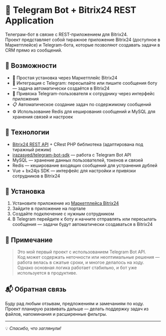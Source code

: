 # 🤖 Telegram Bot + Bitrix24 REST Application

Телеграм-бот в связке с REST-приложением для Bitrix24.  
Проект представляет собой тиражное приложение Bitrix24 (доступное в Маркетплейсе) и Telegram-бота, которые позволяют создавать задачи в CRM прямо из сообщений.

## 📌 Возможности

- 🔧 Простая установка через Маркетплейс Bitrix24
- 🧵 Интеграция с Telegram: пересылайте или пишите сообщения боту — задача автоматически создаётся в Bitrix24
- 👤 Привязка Telegram-пользователя к сотруднику через интерфейс приложения
- 📋 Автоматическое создание задач по содержимому сообщений
- ⚙️ Использование Redis для кеширования сообщений и MySQL для хранения связей и настроек

## 🧱 Технологии

- [Bitrix24 REST API](https://training.bitrix24.com/rest_help/) + CRest PHP библиотека (адаптирована под тиражный режим)
- [irazasyed/telegram-bot-sdk](https://github.com/irazasyed/telegram-bot-sdk) — работа с Telegram Bot API
- MySQL — хранение данных пользователей, токенов и связей
- Redis — кеширование входящих сообщений для устранения дублей
- Vue + bx24js SDK — интерфейс для настройки и привязки сотрудников в Bitrix24

## 🚀 Установка

1. Установите приложение из [Маркетплейса Bitrix24](https://marketplace.1c-bitrix.ru)
2. Зайдите в приложение на портале
3. Создайте подключение с нужным сотрудником
4. В Telegram перейдите к боту и начните отправлять или пересылать сообщения — задачи будут автоматически создаваться в Bitrix24

## 📎 Примечание

> Это мой первый проект с использованием Telegram Bot API.  
> Код может содержать неточности или неоптимальные решения — работа велась в сжатые сроки, и многое делалось на ходу.  
> Однако основная логика работает стабильно, и бот уже используется в продуктиве.


## 📬 Обратная связь

Буду рад любым отзывам, предложениям и замечаниям по коду.  
Проект планирую развивать дальше — делать поддержку задач из файлов, напоминания и расширенные фильтры.

---

💡 *Спасибо, что заглянули!*


